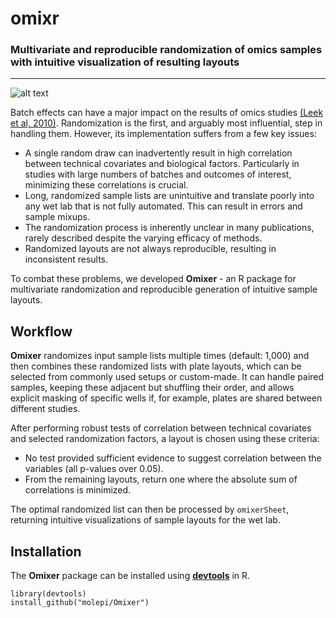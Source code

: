 # omixr #
### Multivariate and reproducible randomization of omics samples with intuitive visualization of resulting layouts ###
***
![alt text](http://www.molepi.nl/images/logo.png)

Batch effects can have a major impact on the results of omics studies [(Leek et al, 2010)](https://www.nature.com/articles/nrg2825). Randomization is the first, and arguably most influential, step in handling them. However, its implementation suffers from a few key issues:

* A single random draw can inadvertently result in high correlation between technical covariates and biological factors. Particularly in studies with large numbers of batches and outcomes of interest, minimizing these correlations is crucial.
* Long, randomized sample lists are unintuitive and translate poorly into any wet lab that is not fully automated. This can result in errors and sample mixups.
* The randomization process is inherently unclear in many publications, rarely described despite the varying efficacy of methods.
* Randomized layouts are not always reproducible, resulting in inconsistent results.

To combat these problems, we developed **Omixer** - an R package for multivariate randomization and reproducible generation of intuitive sample layouts.

## Workflow ##

**Omixer** randomizes input sample lists multiple times (default: 1,000) and then combines these randomized lists with plate layouts, which can be selected from commonly used setups or custom-made. It can handle paired samples, keeping these adjacent but shuffling their order, and allows explicit masking of specific wells if, for example, plates are shared between different studies.

After performing robust tests of correlation between technical covariates and selected randomization factors, a layout is chosen using these criteria:

* No test provided sufficient evidence to suggest correlation between the variables (all p-values over 0.05).
* From the remaining layouts, return one where the absolute sum of correlations is minimized.

The optimal randomized list can then be processed by `omixerSheet`, returning intuitive visualizations of sample layouts for the wet lab.

## Installation ##

The **Omixer** package can be installed using [**devtools**](https://github.com/hadley/devtools) in R.

```{r devtools, eval=FALSE}
library(devtools)
install_github("molepi/Omixer")
```    
